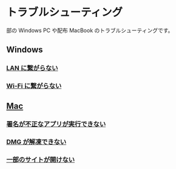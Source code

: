 # トラブルシューティング

部の Windows PC や配布 MacBook のトラブルシューティングです。

## Windows

### [LAN に繋がらない](/help/trouble/windows/lan)

### [Wi-Fi に繋がらない](/help/trouble/windows/wifi)

## [Mac](/help/trouble/mac/)

### [署名が不正なアプリが実行できない](/help/trouble/mac/sign)

### [DMG が解凍できない](/help/trouble/mac/dmg)

### [一部のサイトが開けない](/help/trouble/mac/site)
